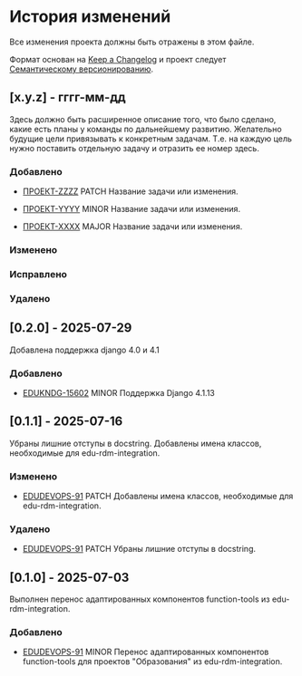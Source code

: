 # История изменений

Все изменения проекта должны быть отражены в этом файле.

Формат основан на [Keep a Changelog](http://keepachangelog.com/)
и проект следует [Семантическому версионированию](http://semver.org/).

## [x.y.z] - гггг-мм-дд

Здесь должно быть расширенное описание того, что было сделано, какие есть планы у команды по дальнейшему развитию.
Желательно будущие цели привязывать к конкретным задачам. Т.е. на каждую цель нужно поставить отдельную задачу и
отразить ее номер здесь.

### Добавлено

- [ПРОЕКТ-ZZZZ](https://jira.bars.group/browse/ПРОЕКТ-ZZZZ)
  PATCH Название задачи или изменения.

- [ПРОЕКТ-YYYY](https://jira.bars.group/browse/ПРОЕКТ-YYYY)
  MINOR Название задачи или изменения.

- [ПРОЕКТ-XXXX](https://jira.bars.group/browse/ПРОЕКТ-XXXX)
  MAJOR Название задачи или изменения.

### Изменено

### Исправлено

### Удалено


## [0.2.0] - 2025-07-29

Добавлена поддержка django 4.0 и 4.1

### Добавлено

- [EDUKNDG-15602](https://jira.bars.group/browse/EDUKNDG-15602)
  MINOR Поддержка Django 4.1.13


## [0.1.1] - 2025-07-16

Убраны лишние отступы в docstring. Добавлены имена классов, необходимые для edu-rdm-integration.

### Изменено

- [EDUDEVOPS-91](https://jira.bars.group/browse/EDUDEVOPS-91)
  PATCH Добавлены имена классов, необходимые для edu-rdm-integration.

### Удалено

- [EDUDEVOPS-91](https://jira.bars.group/browse/EDUDEVOPS-91)
  PATCH Убраны лишние отступы в docstring.


## [0.1.0] - 2025-07-03

Выполнен перенос адаптированных компонентов function-tools из edu-rdm-integration.

### Добавлено

- [EDUDEVOPS-91](https://jira.bars.group/browse/EDUDEVOPS-91)
  MINOR Перенос адаптированных компонентов function-tools для проектов "Образования" из edu-rdm-integration.

